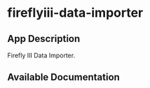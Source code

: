 # fireflyiii-data-importer

## App Description

Firefly III Data Importer.

## Available Documentation

